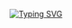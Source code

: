 <!-- ### Under Construction... For now -->

<!--
**OsmarGHz/OsmarGHz** is a ✨ _special_ ✨ repository because its `README.md` (this file) appears on your GitHub profile.

Here are some ideas to get you started:

- 🔭 I’m currently working on ...
- 🌱 I’m currently learning ...
- 👯 I’m looking to collaborate on ...
- 🤔 I’m looking for help with ...
- 💬 Ask me about ...
- 📫 How to reach me: ...
- 😄 Pronouns: ...
- ⚡ Fun fact: ...
-->

<!--
<p align="center">
  <a media="(prefers-color-scheme: dark)" href="https://git.io/typing-svg"><img src="https://readme-typing-svg.demolab.com?font=Fira+Code&pause=1000&color=F3F3F3&center=true&vCenter=true&width=435&lines=Welcome!;I'm+Osmar+Hernandez%2C+a+CS+Student" alt="Typing SVG" /></a>
</p>
<p align="center">
  <a media="(prefers-color-scheme: light)" href="https://git.io/typing-svg"><img src="https://readme-typing-svg.demolab.com?font=Fira+Code&pause=1000&color=0E0E0E&center=true&vCenter=true&width=435&lines=Welcome!;I'm+Osmar+Hernandez%2C+a+CS+Student" alt="Typing SVG" /></a>
</p>
-->

<p align="center">
  <picture>
    <a href="https://git.io/typing-svg">
      <source media="(prefers-color-scheme: light)" srcset="https://readme-typing-svg.demolab.com?font=Fira+Code&pause=1000&color=0E0E0E&center=true&vCenter=true&width=435&lines=Welcome!;I'm+Osmar+Hernandez%2C+a+CS+Student">
      <source media="(prefers-color-scheme: dark)" srcset="https://readme-typing-svg.demolab.com?font=Fira+Code&pause=1000&color=F3F3F3&center=true&vCenter=true&width=435&lines=Welcome!;I'm+Osmar+Hernandez%2C+a+CS+Student">
      <img alt="Typing SVG" src="https://readme-typing-svg.demolab.com?font=Fira+Code&pause=1000&color=0E0E0E&center=true&vCenter=true&width=435&lines=Welcome!;I'm+Osmar+Hernandez%2C+a+CS+Student">
    </a>
  </picture>
</p>

<!--
<picture>
  <source media="(prefers-color-scheme: dark)" srcset="https://user-images.githubusercontent.com/25423296/163456776-7f95b81a-f1ed-45f7-b7ab-8fa810d529fa.png">
  <source media="(prefers-color-scheme: light)" srcset="https://user-images.githubusercontent.com/25423296/163456779-a8556205-d0a5-45e2-ac17-42d089e3c3f8.png">
  <img alt="Shows an illustrated sun in light mode and a moon with stars in dark mode." src="https://user-images.githubusercontent.com/25423296/163456779-a8556205-d0a5-45e2-ac17-42d089e3c3f8.png">
</picture>
-->

<!-- https://readme-typing-svg.demolab.com/demo/?color=F3F3F3&center=true&vCenter=true&lines=Welcome!;I%27m+Osmar+Hernandez%2C+a+CS+Student -->
<!-- https://readme-typing-svg.demolab.com/demo/?color=0E0E0E&center=true&vCenter=true&lines=Welcome!;I%27m+Osmar+Hernandez%2C+a+CS+Student -->
